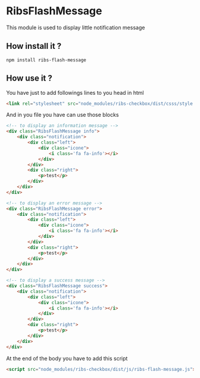 # RibsFlashMessage

This module is used to display little notification message

## How install it ?

```
npm install ribs-flash-message
```

## How use it ?

You have just to add followings lines to you head in html
```HTML
<link rel="stylesheet" src="node_modules/ribs-checkbox/dist/csss/style.css" />
```

And in you file you have can use those blocks 
```HTML
<!-- to display an information message -->
<div class="RibsFlashMessage info">
	<div class="notification">
		<div class="left">
			<div class="icone">
				<i class='fa fa-info'></i>
			</div>
		</div>
		<div class="right">
			<p>test</p>
		</div>
	</div>
</div>

<!-- to display an error message -->		
<div class="RibsFlashMessage error">
	<div class="notification">
		<div class="left">
			<div class="icone">
				<i class='fa fa-info'></i>
			</div>
		</div>
		<div class="right">
			<p>test</p>
		</div>
	</div>
</div>

<!-- to display a success message -->
<div class="RibsFlashMessage success">
	<div class="notification">
		<div class="left">
			<div class="icone">
				<i class='fa fa-info'></i>
			</div>
		</div>
		<div class="right">
			<p>test</p>
		</div>
	</div>
</div>
```

At the end of the body you have to add this script
```HTML
<script src="node_modules/ribs-checkbox/dist/js/ribs-flash-message.js"></script>
```
